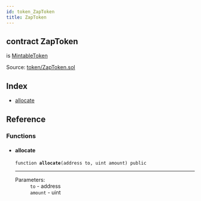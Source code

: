 ```yaml
---
id: token_ZapToken
title: ZapToken
---
```


<div class="contract-doc"><div class="contract"><h2 class="contract-header"><span class="contract-kind">contract</span> ZapToken</h2><p class="base-contracts"><span>is</span> <a href="token_ZapToken_MintableToken.html">MintableToken</a></p><div class="source">Source: <a href="git+https://github.com/zapproject/ZapContracts/blob/v0.0.1/contracts/token/ZapToken.sol" target="_blank">token/ZapToken.sol</a></div></div><div class="index"><h2>Index</h2><ul><li><a href="token_ZapToken.html#allocate">allocate</a></li></ul></div><div class="reference"><h2>Reference</h2><div class="functions"><h3>Functions</h3><ul><li><div class="item function"><span id="allocate" class="anchor-marker"></span><h4 class="name">allocate</h4><div class="body"><code class="signature">function <strong>allocate</strong><span>(address to, uint amount) </span><span>public </span></code><hr/><dl><dt><span class="label-parameters">Parameters:</span></dt><dd><div><code>to</code> - address</div><div><code>amount</code> - uint</div></dd></dl></div></div></li></ul></div></div></div>
